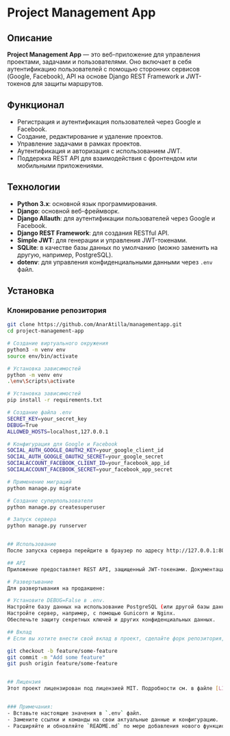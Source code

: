 # Project Management App

## Описание

**Project Management App** — это веб-приложение для управления проектами, задачами и пользователями. Оно включает в себя аутентификацию пользователей с помощью сторонних сервисов (Google, Facebook), API на основе Django REST Framework и JWT-токенов для защиты маршрутов.

## Функционал

- Регистрация и аутентификация пользователей через Google и Facebook.
- Создание, редактирование и удаление проектов.
- Управление задачами в рамках проектов.
- Аутентификация и авторизация с использованием JWT.
- Поддержка REST API для взаимодействия с фронтендом или мобильными приложениями.

## Технологии

- **Python 3.x**: основной язык программирования.
- **Django**: основной веб-фреймворк.
- **Django Allauth**: для аутентификации пользователей через Google и Facebook.
- **Django REST Framework**: для создания RESTful API.
- **Simple JWT**: для генерации и управления JWT-токенами.
- **SQLite**: в качестве базы данных по умолчанию (можно заменить на другую, например, PostgreSQL).
- **dotenv**: для управления конфиденциальными данными через `.env` файл.

## Установка

### Клонирование репозитория

```bash
git clone https://github.com/AnarAtilla/managementapp.git
cd project-management-app

# Создание виртуального окружения
python3 -m venv env
source env/bin/activate

# Установка зависимостей
python -m venv env
.\env\Scripts\activate

# Установка зависимостей
pip install -r requirements.txt

# Создание файла .env
SECRET_KEY=your_secret_key
DEBUG=True
ALLOWED_HOSTS=localhost,127.0.0.1

# Конфигурация для Google и Facebook
SOCIAL_AUTH_GOOGLE_OAUTH2_KEY=your_google_client_id
SOCIAL_AUTH_GOOGLE_OAUTH2_SECRET=your_google_secret
SOCIALACCOUNT_FACEBOOK_CLIENT_ID=your_facebook_app_id
SOCIALACCOUNT_FACEBOOK_SECRET=your_facebook_app_secret

# Применение миграций
python manage.py migrate

# Создание суперпользователя
python manage.py createsuperuser

# Запуск сервера
python manage.py runserver


## Использование
После запуска сервера перейдите в браузер по адресу http://127.0.0.1:8000/ для доступа к приложению.

## API
Приложение предоставляет REST API, защищенный JWT-токенами. Документация API доступна через /api/docs/.

# Развертывание
Для развертывания на продакшене:

# Установите DEBUG=False в .env.
Настройте базу данных на использование PostgreSQL (или другой базы данных, подходящей для продакшена).
Настройте сервер, например, с помощью Gunicorn и Nginx.
Обеспечьте защиту секретных ключей и других конфиденциальных данных.

## Вклад
# Если вы хотите внести свой вклад в проект, сделайте форк репозитория, создайте ветку для ваших изменений, а затем отправьте pull request.

git checkout -b feature/some-feature
git commit -m "Add some feature"
git push origin feature/some-feature


## Лицензия
Этот проект лицензирован под лицензией MIT. Подробности см. в файле [LICENSE](docs/LICENSE).


### Примечания:
- Вставьте настоящие значения в `.env` файл.
- Замените ссылки и команды на свои актуальные данные и конфигурацию.
- Расширяйте и обновляйте `README.md` по мере добавления нового функционала и изменений в проект.
